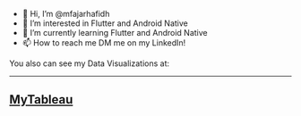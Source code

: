 - 👋 Hi, I’m @mfajarhafidh
- 👀 I’m interested in Flutter and Android Native
- 🌱 I’m currently learning Flutter and Android Native
- 📫 How to reach me DM me on my LinkedIn!

You also can see my Data Visualizations at:

---

## [MyTableau](https://public.tableau.com/app/profile/mohamad.fajar.hafidh)

<!---
mfajarhafidh/mfajarhafidh is a ✨ special ✨ repository because its `README.md` (this file) appears on your GitHub profile.
You can click the Preview link to take a look at your changes.
--->
